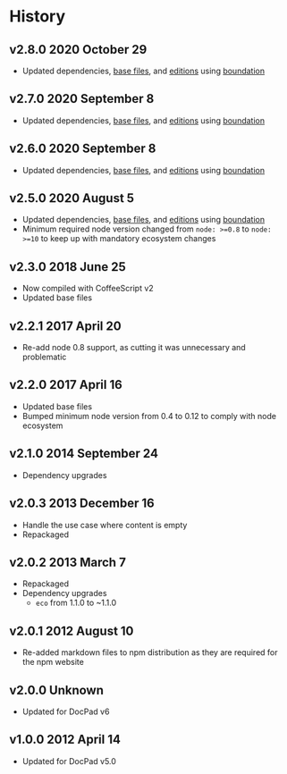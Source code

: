 # History

## v2.8.0 2020 October 29

-   Updated dependencies, [base files](https://github.com/bevry/base), and [editions](https://editions.bevry.me) using [boundation](https://github.com/bevry/boundation)

## v2.7.0 2020 September 8

-   Updated dependencies, [base files](https://github.com/bevry/base), and [editions](https://editions.bevry.me) using [boundation](https://github.com/bevry/boundation)

## v2.6.0 2020 September 8

-   Updated dependencies, [base files](https://github.com/bevry/base), and [editions](https://editions.bevry.me) using [boundation](https://github.com/bevry/boundation)

## v2.5.0 2020 August 5

-   Updated dependencies, [base files](https://github.com/bevry/base), and [editions](https://editions.bevry.me) using [boundation](https://github.com/bevry/boundation)
-   Minimum required node version changed from `node: >=0.8` to `node: >=10` to keep up with mandatory ecosystem changes

## v2.3.0 2018 June 25

-   Now compiled with CoffeeScript v2
-   Updated base files

## v2.2.1 2017 April 20

-   Re-add node 0.8 support, as cutting it was unnecessary and problematic

## v2.2.0 2017 April 16

-   Updated base files
-   Bumped minimum node version from 0.4 to 0.12 to comply with node ecosystem

## v2.1.0 2014 September 24

-   Dependency upgrades

## v2.0.3 2013 December 16

-   Handle the use case where content is empty
-   Repackaged

## v2.0.2 2013 March 7

-   Repackaged
-   Dependency upgrades
    -   `eco` from 1.1.0 to ~1.1.0

## v2.0.1 2012 August 10

-   Re-added markdown files to npm distribution as they are required for the npm website

## v2.0.0 Unknown

-   Updated for DocPad v6

## v1.0.0 2012 April 14

-   Updated for DocPad v5.0
